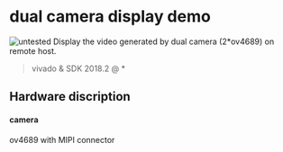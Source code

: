 # dual camera display demo
![untested](https://img.shields.io/badge/MIMP__CSI--IIC-untested-red)
Display the video generated by dual camera (2*ov4689) on remote host.
> vivado & SDK 2018.2 @ *

## Hardware discription
#### camera 
ov4689 with MIPI connector
